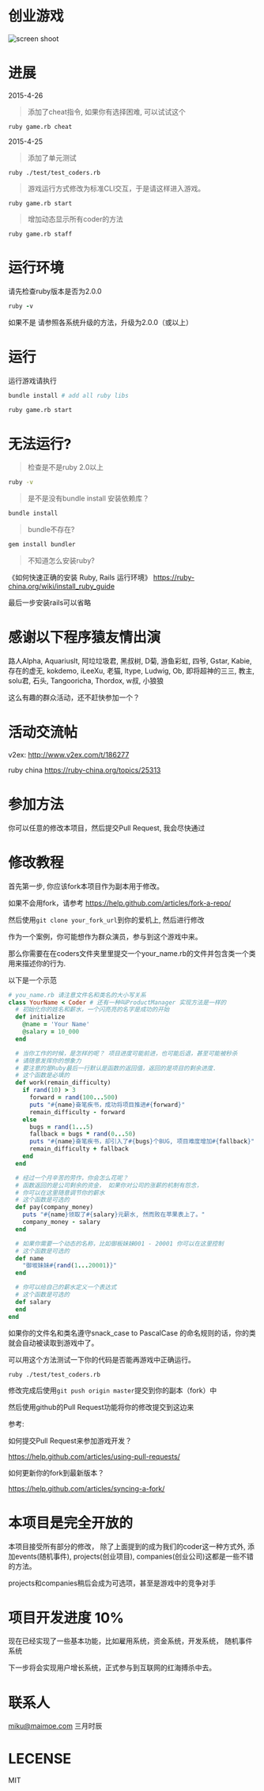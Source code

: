 
# 创业游戏

![screen shoot](http://7xirrg.com1.z0.glb.clouddn.com/demo.gif)

# 进展

2015-4-26

> 添加了cheat指令, 如果你有选择困难, 可以试试这个

```
ruby game.rb cheat
```

2015-4-25

> 添加了单元测试

```
ruby ./test/test_coders.rb
```

> 游戏运行方式修改为标准CLI交互，于是请这样进入游戏。

```
ruby game.rb start
```

> 增加动态显示所有coder的方法

```
ruby game.rb staff
```


# 运行环境

请先检查ruby版本是否为2.0.0

```ruby
ruby -v

````

如果不是 请参照各系统升级的方法，升级为2.0.0（或以上）

# 运行

运行游戏请执行

```bash
bundle install # add all ruby libs

ruby game.rb start
```

# 无法运行?

> 检查是不是ruby 2.0以上

```bash
ruby -v
```

> 是不是没有bundle install 安装依赖库？

```bash
bundle install
```

> bundle不存在?

```bash
gem install bundler
```

> 不知道怎么安装ruby?

《如何快速正确的安装 Ruby, Rails 运行环境》
https://ruby-china.org/wiki/install_ruby_guide

最后一步安装rails可以省略

# 感谢以下程序猿友情出演

路人Alpha, Aquariuslt, 阿垃垃圾君, 黑叔树, D菊, 游鱼彩虹, 四爷, Gstar, Kabie, 存在的虚无, kokdemo, iLeeXu, 老猫, ltype, Ludwig, Ob, 即将超神的三三, 教主, solu君, 石头, Tangooricha, Thordox, w叔, 小狼狼

这么有趣的群众活动，还不赶快参加一个？

# 活动交流帖

v2ex:
http://www.v2ex.com/t/186277

ruby china
https://ruby-china.org/topics/25313

# 参加方法

你可以任意的修改本项目，然后提交Pull Request, 我会尽快通过

# 修改教程

首先第一步, 你应该fork本项目作为副本用于修改。

如果不会用fork，请参考 https://help.github.com/articles/fork-a-repo/

然后使用``` git clone your_fork_url ```到你的爱机上, 然后进行修改

作为一个案例，你可能想作为群众演员，参与到这个游戏中来。

那么你需要在在coders文件夹里里提交一个your_name.rb的文件并包含类一个类用来描述你的行为.

以下是一个示范

```ruby
# you_name.rb 请注意文件名和类名的大小写关系
class YourName < Coder # 还有一种叫ProductManager 实现方法是一样的
  # 初始化你的姓名和薪水，一个闪亮亮的名字是成功的开始
  def initialize
    @name = 'Your Name'
    @salary = 10_000
  end

  # 当你工作的时候，是怎样的呢？ 项目进度可能前进，也可能后退，甚至可能被秒杀
  # 请随意发挥你的想象力
  # 要注意的是Ruby最后一行默认是函数的返回值，返回的是项目的剩余进度.
  # 这个函数是必填的
  def work(remain_difficulty)
    if rand(10) > 3
      forward = rand(100...500)
      puts "#{name}奋笔疾书，成功将项目推进#{forward}"
      remain_difficulty - forward
    else
      bugs = rand(1...5)
      fallback = bugs * rand(0...50)
      puts "#{name}奋笔疾书，却引入了#{bugs}个BUG, 项目难度增加#{fallback}"
      remain_difficulty + fallback
    end
  end

  # 经过一个月辛苦的劳作，你会怎么花呢？
  # 函数返回的是公司剩余的资金， 如果你对公司的涨薪的机制有怨念，
  # 你可以在这里随意调节你的薪水
  # 这个函数是可选的
  def pay(company_money)
    puts "#{name}领取了#{salary}元薪水, 然而败在苹果表上了。"
    company_money - salary
  end

  # 如果你需要一个动态的名称，比如御板妹妹001 - 20001 你可以在这里控制
  # 这个函数是可选的
  def name
    "御坂妹妹#{rand(1...20001)}"
  end

  # 你可以给自己的薪水定义一个表达式
  # 这个函数是可选的
  def salary
  end
end
```
如果你的文件名和类名遵守snack_case to PascalCase 的命名规则的话，你的类就会自动被读取到游戏中了。

可以用这个方法测试一下你的代码是否能再游戏中正确运行。
```
ruby ./test/test_coders.rb
```

修改完成后使用```git push origin master```提交到你的副本（fork）中

然后使用github的Pull Request功能将你的修改提交到这边来

参考:

如何提交Pull Request来参加游戏开发？

https://help.github.com/articles/using-pull-requests/

如何更新你的fork到最新版本？

https://help.github.com/articles/syncing-a-fork/

# 本项目是完全开放的

本项目接受所有部分的修改， 除了上面提到的成为我们的coder这一种方式外, 添加events(随机事件), projects(创业项目), companies(创业公司)这都是一些不错的方法。

projects和companies稍后会成为可选项，甚至是游戏中的竞争对手

# 项目开发进度 10%

现在已经实现了一些基本功能，比如雇用系统，资金系统，开发系统， 随机事件系统

下一步将会实现用户增长系统，正式参与到互联网的红海搏杀中去。

# 联系人

miku@maimoe.com 三月时辰

# LECENSE

MIT
